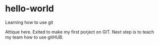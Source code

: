 # hello-world
Learning how to use git

Attique here. Exited to make my first porject on GIT.
Next step is to teach my team how to use gitHUB.

